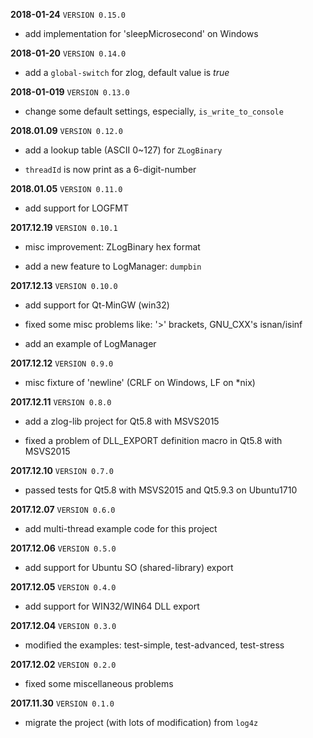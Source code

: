 **2018-01-24** `VERSION 0.15.0`

- add implementation for 'sleepMicrosecond' on Windows

**2018-01-20** `VERSION 0.14.0`

- add a `global-switch` for zlog, default value is *true*

**2018-01-019** `VERSION 0.13.0`

- change some default settings, especially, `is_write_to_console`

**2018.01.09** `VERSION 0.12.0`

- add a lookup table (ASCII 0~127) for `ZLogBinary`

- `threadId` is now print as a 6-digit-number

**2018.01.05** `VERSION 0.11.0`

- add support for LOGFMT

**2017.12.19** `VERSION 0.10.1`

- misc improvement: ZLogBinary hex format

- add a new feature to LogManager: `dumpbin`

**2017.12.13** `VERSION 0.10.0`

- add support for Qt-MinGW (win32)

- fixed some misc problems like: '>' brackets, GNU_CXX's isnan/isinf

- add an example of LogManager

**2017.12.12** `VERSION 0.9.0`

- misc fixture of 'newline' (CRLF on Windows, LF on *nix)

**2017.12.11** `VERSION 0.8.0`

- add a zlog-lib project for Qt5.8 with MSVS2015

- fixed a problem of DLL_EXPORT definition macro in Qt5.8 with MSVS2015


**2017.12.10** `VERSION 0.7.0`

- passed tests for Qt5.8 with MSVS2015 and Qt5.9.3 on Ubuntu1710

**2017.12.07** `VERSION 0.6.0`

- add multi-thread example code for this project

**2017.12.06** `VERSION 0.5.0`

- add support for Ubuntu SO (shared-library) export

**2017.12.05** `VERSION 0.4.0`

- add support for WIN32/WIN64 DLL export

**2017.12.04** `VERSION 0.3.0`

- modified the examples: test-simple, test-advanced, test-stress

**2017.12.02** `VERSION 0.2.0`

- fixed some miscellaneous problems

**2017.11.30** `VERSION 0.1.0`

- migrate the project (with lots of modification) from `log4z`

